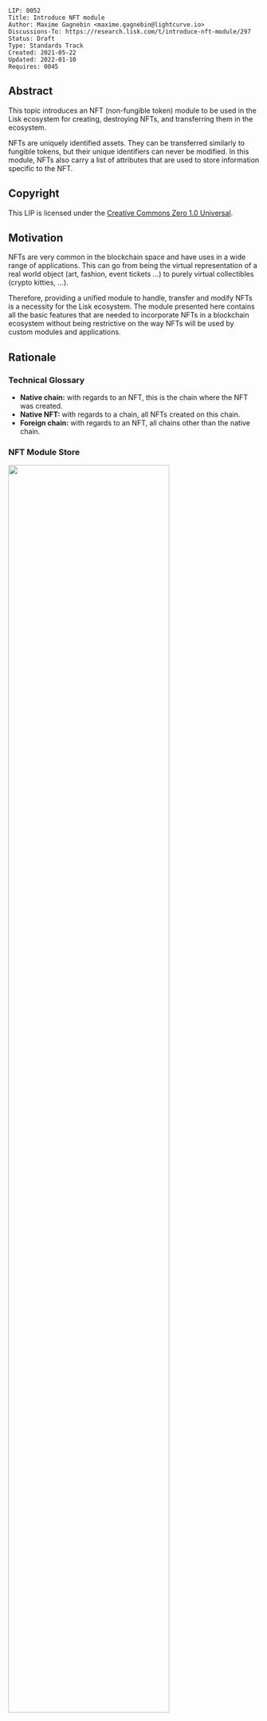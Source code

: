 ```
LIP: 0052
Title: Introduce NFT module
Author: Maxime Gagnebin <maxime.gagnebin@lightcurve.io>
Discussions-To: https://research.lisk.com/t/introduce-nft-module/297
Status: Draft
Type: Standards Track
Created: 2021-05-22
Updated: 2022-01-10
Requires: 0045
```

## Abstract

This topic introduces an NFT (non-fungible token) module to be used in the Lisk ecosystem for creating, destroying NFTs, and transferring them in the ecosystem.

NFTs are uniquely identified assets. They can be transferred similarly to fungible tokens, but their unique identifiers can never be modified. In this module, NFTs also carry a list of attributes that are used to store information specific to the NFT.

## Copyright

This LIP is licensed under the [Creative Commons Zero 1.0 Universal](https://creativecommons.org/publicdomain/zero/1.0/).

## Motivation

NFTs are very common in the blockchain space and have uses in a wide range of applications. This can go from being the virtual representation of a real world object (art, fashion, event tickets ...) to purely virtual collectibles (crypto kitties, ...).

Therefore, providing a unified module to handle, transfer and modify NFTs is a necessity for the Lisk ecosystem. The module presented here contains all the basic features that are needed to incorporate NFTs in a blockchain ecosystem without being restrictive on the way NFTs will be used by custom modules and applications.

## Rationale

### Technical Glossary

* **Native chain:** with regards to an NFT, this is the chain where the NFT was created.
* **Native NFT:** with regards to a chain, all NFTs created on this chain.
* **Foreign chain:** with regards to an NFT, all chains other than the native chain.

### NFT Module Store

<img src="lip-0052/nft_module_store.png" width="80%">

*Figure 1: The NFT module store is divided into 5 substores. All NFTs held by users are stored sequentially in the user substore with keys given by the user address and the NFT ID.*

#### NFT Store

The NFT store contains entries for all NFTs present on the chain, as well as entries for all native NFTs that have been sent cross-chain. Each entry contains three properties, the owner, the locking module ID and the attributes of the NFT. The owner can either be a 20 bytes user address, or a 4 bytes serialization of a chain ID. In the latter case, the token is a native token that has been sent cross-chain and is escrowed.

The locking module ID stores the information regarding the locking status of the NFT. If the NFT is unlocked, this property will have the value `NFT_NOT_LOCKED`, whereas if the NFT is locked, this property will store the ID of the locking module.

Lastly, the NFT stores an attribute property which can be used by custom applications to store information about the NFT, or modify interactions with the NFT.

#### User Substore

In the proposed solution, all NFTs associated with a given address are stored sequentially in the user substore part of the state. In this way, getting all NFTs of a given account can be done efficiently. This is in contrast to specifications (like [ERC 721](https://github.com/ethereum/EIPs/blob/master/EIPS/eip-721.md) without optional extensions) where the NFT owner is only stored as one of the NFTs properties. We think that this feature is useful in an account based blockchain ecosystem and the user substore is designed accordingly.

### NFT Identifier

To identify NFTs in the Lisk ecosystem, we introduce the NFT ID in this proposal. An NFT ID will be unique in the ecosystem. It is built from 3 integers: the [chain ID][research:chain-registration] of the chain creating the token, a collection integer chosen when the token is created and an index which is automatically assigned to the new NFT.

This allows chains to define multiple sets of NFTs, each identified by their respective collection. Each collection can then easily have its own attribute schema and custom logic. For example, an art NFT exchange could have a different collection per artist. The index being then the unique integer associated with each art piece of this artist.

### Cross-chain NFT Transfer

To allow cross-chain transfers of NFTs, we define a specific command which makes use of the [Interoperability module][research:base-interoperability] and creates a [cross-chain message][research:ccm] with the relevant information. When sending NFTs cross-chain, it is crucial that every chain can correctly escrow its native tokens sent to other chains. In this way, a native NFT can never be created by a foreign chain and sent across the ecosystem. When receiving non-native NFTs on a chain, users can query this NFT's native chain to make sure that the NFT is properly escrowed.

#### Transfer To and From the Native Chain

These specifications only allow NFTs to be transferred to and from their native chain. In particular, this means that a token created on chain A cannot be transferred directly from chain B to chain C. This is required to allow the native chain to maintain correctly escrowed NFTs.

### Attributes

Each NFT is stored with an attribute property. This property is a byte sequence that is not deserialized by the NFT module. Each custom module using an NFT collection should define schemas to serialize and deserialize the attribute property of NFTs of their collection.

When an NFT is sent to another chain, the attributes property of the NFT can be modified according to specifications set on the receiving chain. For this reason, custom modules specifying an NFT collection must also implement the behavior to adopt when an NFT is returned with a modified attributes property. This custom behavior will compare the returned attributes with the ones stored with the escrowed NFT. If the returned NFT has an empty attribute, the native chain will restore the attributes as stored, this can be used to save on cross-chain messages size when returning non-modified NFTs to their native chains.

### Protocol Logic for Other Modules

The NFT module provides the following functions to modify the NFT state. Any other modules should use those functions to modify the NFT state. The NFT state should never be modified from outside the module without using one of the provided functions as this could result in unexpected behavior and could cause an improper state transition.

#### create

This function is used to create a new NFT. The NFT will always be native to the chain creating it. The index of the created NFT will be the next available index, as specified by the max index corresponding to the collection.

#### destroy

This function is used to destroy NFTs. The NFT will be removed from the NFT store and cannot be retrieved. The use of this function is limited to destroying native NFTs.

#### transfer

This function is used to transfer ownership of NFTs within one chain.

#### transferCrossChain

This function is used to transfer ownership of NFTs across chains in the Lisk ecosystem.

#### lock

This function is used to lock an NFT to a module ID. A locked NFT cannot be transferred (within the chain or across chains). This can be useful, for example, when the NFT is used as a deposit for a service. A module ID is specified when locking the NFT and this ID has to be specified when unlocking the NFT. This avoids NFTs being accidentally locked and unlocked by different modules.

#### unlock

This function is used to unlock an NFT that was locked to a module ID.

#### setAttributes

This function is used to modify the attributes of NFTs. Each custom module can define the rules surrounding modifying NFT attributes and should call this function. This function will be executed even if the NFT is locked.

#### recover

This function should only be called by the Interoperability module to trigger the recovery of NFTs escrowed to terminated chains.

## Specification

### Constants and Notations

The following constants are used throughout the document:

| Name                                  | Type    | Value           |
|---------------------------------------|---------|-----------------|
| **Interoperability Constants**        |         |                 |
| `MIN_RETURN_FEE`                      | uint64  | 1000            |
| **NFT Module Constants**              |         |                 |
| `MODULE_ID_NFT`                       | uint32  | TBD             |
| `COMMAND_ID_TRANSFER`                 | uint32  | 0               |
| `COMMAND_ID_CROSS_CHAIN_TRANSFER`     | uint32  | 1               |
| `CROSS_CHAIN_COMMAND_ID_TRANSFER`     | uint32  | 0               |
| `CHAIN_ID_ALIAS_NATIVE`               | uint32  | 0               |
| `NFT_NOT_LOCKED`                      | uint32  | `MODULE_ID_NFT` |
| `MAX_BYTE_LENGTH_ATTRIBUTES`          | uint32  | 9 * 1024        |
| `CCM_STATUS_OK`                       | uint32  | 0               |
| `CCM_STATUS_NFT_NOT_SUPPORTED`        | uint32  | 64              |
| `CCM_STATUS_NFT_PROTOCOL_VIOLATION`   | uint32  | 65              |
| **Store Constants**                   |         |                 |
| `STORE_PREFIX_NFT`                    | bytes   | 0x00 00         |
| `STORE_PREFIX_USER`                   | bytes   | 0x80 00         |
| `STORE_PREFIX_COLLECTION`             | bytes   | 0xc0 00         |
| `STORE_PREFIX_AVAILABLE_COLLECTION`   | bytes   | 0xd0 00         |
| `STORE_KEY_LENGTH_NFT`                | uint32  | 16              |
| **General Constants**                 |         |                 |
| `EMPTY_BYTES`                         | bytes   | ""              |
| `ADDRESS_LENGTH`                      | uint32  | 20              |

#### uint32be Function

The function `uint32be(x)` returns the big endian uint32 serialization of an integer `x`, with `0 <= x < 2^32`. This serialization is always 4 bytes long.

#### uint64be Function

The function `uint64be(x)` returns the big endian uint64 serialization of an integer `x`, with `0 <= x < 2^64`. This serialization is always 8 bytes long.

#### length Function

In this LIP, `length(byteSequence)` returns the length in bytes of `byteSequence`.

#### Functions from Other Modules

Calling a function `fct` from the [Interoperability module][research:base-interoperability] is represented by `interoperability.fct(required inputs)`.

### NFT Module Store

The store keys and schemas for value serialization of the NFT store are set as follows:

#### NFT Substore

* The store prefix is set to `STORE_PREFIX_NFT`.
* Each store key is an NFT ID: `uint32be(chainID)||uint32be(collection)||uint64be(index)`.
* Each store value is the serialization of an object following `NFTStoreSchema`.

```java
NFTStoreSchema = {
    "type": "object",
    "required": [
        "owner",
        "lockingModuleID",
        "attributes"
    ],
    "properties": {
        "owner": {
            "dataType": "bytes",
            "fieldNumber": 1
        },
        "lockingModuleID": {
            "dataType": "uint32",
            "fieldNumber": 2
        },
        "attributes": {
            "dataType": "bytes",
            "fieldNumber": 3
        }
    }
}
```

#### User Substore

* The store prefix is set to `STORE_PREFIX_USER`.
* Each store key is a 20-byte address and an NFT ID: `address||uint32be(chainID)||uint32be(collection)||uint64be(index)`.
* Each store value is the serialization of an object following `userStoreSchema`.

```java
userStoreSchema = {
    "type": "object",
    "required": ["exists"],
    "properties": {
        "exists": {
            "dataType": "boolean",
            "fieldNumber": 1
        }
    }
}
```

#### Collection Substore

* The store prefix is set to `STORE_PREFIX_COLLECTION`.
* Each store key is a collection: `uint32be(collection)`.
* Each store value is the serialization of an object following `collectionStoreSchema`.

```java
collectionStoreSchema = {
    "type": "object",
    "required": ["nextAvailableIndex"],
    "properties": {
        "nextAvailableIndex": {
            "dataType": "uint64",
            "fieldNumber": 1
        }
    }
}
```

#### Available Collection Substore

* The store prefix is set to `STORE_PREFIX_AVAILABLE_COLLECTION`.
* Each store key is the empty bytes.
* Each store value is the serialization of an object following `availableCollectionStoreSchema`.

```java
availableCollectionStoreSchema = {
    "type": "object",
    "required": ["nextAvailableCollection"],
    "properties": {
        "nextAvailableCollection": {
            "dataType": "uint32",
            "fieldNumber": 1
        }
    }
}
```

#### Store Notation

For the rest of this proposal:

* Let `NFTStore(nftID)` be the NFT store entry with store prefix `STORE_PREFIX_NFT` and store key `uint32be(nftID.chainID)||uint32be(nftID.collection)||uint64be(nftID.index)`.
* Let `userStore(address, nftID)` be the user substore entry with store key `address||uint32be(nftID.chainID)||uint32be(nftID.collection)||uint64be(nftID.index)`.
* Let `collectionStore(collection)` be the collection substore entry with store key `uint32be(collection)`.
* Let `nextAvailableCollection` be the `nextAvailableCollection` property of the entry of the available collection substore.

### NFT Identification

All NFTs in the ecosystem are identified by the three values `chainID`, `collection` and `index`.

- `chainID` is always the chain ID of the chain that created the NFT,
- `collection` is an integer specified at NFT creation,
- `index` is assigned at NFT creation to the next available index in the collection.

In this LIP, the NFT identifier is written as a dictionary of 3 elements `{"chainID": chainID, "collection": collection, "index": index}`. This is for example used in all input formats for the module's exposed logics. This allows the exposed logic interfaces to be simple and uniform. This choice follows a potential way how the module could be implemented in JavaScript, the same behavior could be implemented with a named tuple in Python.

#### NFT ID and Native NFT

NFTs on their native chain are identified by the three values `{"chainID": CHAIN_ID_ALIAS_NATIVE, "collection": collection, "index": index}`. The same NFT in other chains would be identified by the three values `{"chainID": nativeChainID, "collection": collection, "index": index}`, `nativeChainID` being the chain ID of the chain where the NFT was created.

#### Supported NFTs

The NFT module contains a function used when receiving cross-chain NFT transfers to assert the support for non-native NFTs. It should return a boolean, depending on the configuration of the NFT module. For the rest of this LIP, this function is written `NFTSupported(nftID)`.

### Internal Functions

#### createNFTEntry

```python
createNFTEntry(nftID, address, givenAttributes):
    create a store entry with
        storePrefix = STORE_PREFIX_NFT
        storeKey =  uint32be(nftID.chainID)
                      || uint32be(nftID.collection)
                      || uint64be(nftID.index)

        storeValue = {
            "owner": address,
            "lockingModuleID": NFT_NOT_LOCKED,
            "attributes": givenAttributes
        } serialized using NFTStoreSchema
```

#### deleteNFTEntry

```python
deleteNFTEntry(nftID):
    delete the store entry with
        storePrefix = STORE_PREFIX_NFT
        storeKey = uint32be(nftID.chainID)
                     || uint32be(nftID.collection)
                     || uint64be(nftID.index)
```

#### createUserEntry

```python
createUserEntry(address, nftID):
    create an store entry with
        storePrefix = STORE_PREFIX_USER
        storeKey = address
                     || uint32be(nftID.chainID)
                     || uint32be(nftID.collection)
                     || uint64be(nftID.index)
        storeValue = {"exists": True} serialized using userStoreSchema
```

#### deleteUserEntry

```python
deleteUserEntry(address, nftID):
    delete the store entry with
        storePrefix = STORE_PREFIX_USER
        storeKey = address
                     || uint32be(nftID.chainID)
                     || uint32be(nftID.collection)
                     || uint64be(nftID.index)
```

#### canonicalNFTID

```python
canonicalNFTID(nftID):
    if nftID.chainID == interoperability.getOwnChainAccount().ID
        return {"chainID": CHAIN_ID_ALIAS_NATIVE, "collection": nftID.collection, "index": nftID.index}
    else:
        return nftID
```

This function will return the input `nftID` in the case `interoperabiliby.getOwnChainAccount()` cannot be called.

### NFT Attributes

For all NFT collections, native chains must implement the function `getNewAttributes(collection, storedAttributes, receivedAttributes)` which is used whenever an NFT from this collection is received from another chain. The function `getNewAttributes` must always return a byte array of length at most `MAX_BYTE_LENGTH_ATTRIBUTES` bytes.

For all values of `collection` and `storedAttributes`, this function must be defined as `getNewAttributes(collection, storedAttributes, EMPTY_BYTES) = storedAttributes`.

This function's default behavior is to always overwriting the received attributes with the ones in the NFT substore:

```python
defaultGetNewAttributes(collection, storedAttributes, receivedAttributes):
    return storedAttributes
```

### Commands

The module provides the following commands to modify the NFT store.

#### NFT Transfer

Transactions executing this command have:

* `moduleID = NFT_MODULE_ID`
* `commandID  = COMMAND_ID_TRANSFER`

##### Parameters Schema

The `params` property of an NFT transfer transaction follows the schema `NFTTransferParams`.

```java
NFTTransferParams = {
    "type": "object",
    "required": [
        "nftID",
        "recipientAddress"
    ],
    "properties": {
        "nftID": {
            "type": object,
            "fieldNumber": 1,
            "required": [
                "chainID",
                "collection",
                "index"
            ],
            "properties": {
                "chainID": {
                    "dataType": "uint32",
                    "fieldNumber": 1
                },
                "collection": {
                    "dataType": "uint32",
                    "fieldNumber": 2
                },
                "index": {
                    "dataType": "uint64",
                    "fieldNumber": 3
                }
            }
        },    
        "recipientAddress": {
            "dataType": "bytes",
            "fieldNumber": 2
        }
    }
}
```

##### Parameters Validity

The `params` property of an NFT transfer transaction is valid if:

* `recipientAddress` must be a byte array of length `ADDRESS_LENGTH`.

##### Execution

When executing this command, the following is done:

```python
derive senderAddress from trs.senderPublicKey
let nftID as given in trs.params

if NFTStore(nftID).lockingModuleID != NFT_NOT_LOCKED:   
    execution fails  
if NFTStore(nftID).owner != senderAddress:   
    execution fails

deleteUserEntry(senderAddress, nftID)
createUserEntry(recipientAddress, nftID)
NFTStore(nftID).owner = recipientAddress
```

#### Cross-chain NFT Transfer

Transactions executing this command have:

* `moduleID = NFT_MODULE_ID`
* `commandID  = COMMAND_ID_CROSS_CHAIN_TRANSFER`

##### Parameters Schema

The `params` property of a cross-chain NFT transfer transaction follows the schema `crossChainTransferParams`.

```java
crossChainTransferParams = {
    "type": "object",
    "required": [
        "nftID",   
        "receivingChainID",
        "recipientAddress",
        "messageFee"
    ],
    "properties": {
        "nftID": {
            "type": object,
            "fieldNumber": 1,
            "required": [
                "chainID",
                "collection",
                "index"
            ],
            "properties": {
                "chainID": {
                    "dataType": "uint32",
                    "fieldNumber": 1
                },
                "collection": {
                    "dataType": "uint32",
                    "fieldNumber": 2
                },
                "index": {
                    "dataType": "uint64",
                    "fieldNumber": 3
                }
            }
        },
        "receivingChainID": {
            "dataType": "uint32",
            "fieldNumber": 2
        },
        "recipientAddress": {
            "dataType": "bytes",
            "fieldNumber": 3
        },
        "messageFee": {
            "dataType": "uint64",
            "fieldNumber": 4
        }
    }
}
```

##### Parameters Validity

The `params` property of a cross-chain NFT transfer transaction is valid if:

* `recipientAddress` is a byte array of length `ADDRESS_LENGTH`,
* `tokenID.chainID` is either `CHAIN_ID_ALIAS_NATIVE` or `receivingChainID`,

##### Execution

When executing a cross-chain NFT transfer transaction `trs`, the following is done:

* Derive `senderAddress` from `trs.senderPublicKey`.
* Execute the same logic as the function

```python
transferCrossChain(senderAddress,
                   trs.params.receivingChainID,
                   trs.params.recipientAddress,
                   trs.params.nftID,
                   trs.params.messageFee)
```

### Executing Cross-chain Messages

#### Cross-chain NFT Transfer Message

Cross-chain messages executing this cross-chain command have:

* `moduleID = NFT_MODULE_ID`,
* `commandID  = CROSS_CHAIN_COMMAND_ID_TRANSFER`

##### Message Parameters Schema

The `params` property of cross-chain NFT transfers follows the `crossChainTransferMessageParams` schema.

```java
crossChainTransferMessageParams = {
    "type": "object",
    "required": [
        "nftID",   
        "senderAddress"
        "recipientAddress",
        "attributes"
    ],
    "properties": {
        "nftID": {
            "type": object,
            "fieldNumber": 1,
            "required": [
                "chainID",
                "collection",
                "index"
            ],
            "properties": {
                "chainID": {
                    "dataType": "uint32",
                    "fieldNumber": 1
                },
                "collection": {
                    "dataType": "uint32",
                    "fieldNumber": 2
                },
                "index": {
                    "dataType": "uint64",
                    "fieldNumber": 3
                }
            }
        },
        "senderAddress": {
            "dataType": "bytes",
            "fieldNumber": 2
        },
        "recipientAddress": {
            "dataType": "bytes",
            "fieldNumber": 3
        },
        "attributes": {
            "dataType": "bytes",
            "fieldNumber": 4
        }
    }
}
```

##### Execution

When executing a cross-chain NFT transfer message `ccm`, the logic below is followed.

```python
nftID = ccm.params.nftID
chainID = nftID.chainID
sendingChainID = ccm.sendingChainID
senderAddress = ccm.params.senderAddress
recipientAddress = ccm.params.recipientAddress
receivedAttributes = ccm.params.attributes
ownChainID = interoperability.getOwnChainAccount().ID

if (chainID not in [ownChainID, sendingChainID]
    or length(senderAddress) != ADDRESS_LENGTH
    or length(recipientAddress) !=  ADDRESS_LENGTH
    or length(receivedAttributes) > MAX_BYTE_LENGTH_ATTRIBUTES
    or (chainID == ownChainID
        and NFTStore(nftID).owner != uint32(sendingChainID))
    or (chainID == sendingChainID
        and NFTStore(nftID) exists)):  
    if  (ccm.fee >= MIN_RETURN_FEE * length(ccm)
        and ccm.status == CCM_STATUS_OK):
        interoperability.error(ccm, CCM_STATUS_NFT_PROTOCOL_VIOLATION)
    interoperability.terminateChain(sendingChainID)
    stop ccm execution

if chainID == ownChainID:
    oldAttributes = NFTStore(nftID).attributes
    if ccm.status == CCM_STATUS_OK:
        newAttributes = getNewAttributes(nftID.collection,
                                         oldAttributes,
                                         receivedAttributes)
        newRecipientAddress = recipientAddress
    else:
        newAttributes = oldAttributes
        newRecipientAddress = senderAddress

    nftID = canonicalNFTID(nftID)
    NFTStore(nftID).owner = newRecipienAddress
    NFTStore(nftID).attributes = newAttributes
    createUserEntry(newRecipientAddress, nftID)

else: # chainID == sendingChainID
    if NFTSupported(nftID) == FALSE:
        if (ccm.fee >= MIN_RETURN_FEE * length(ccm)
            and ccm.status == CCM_STATUS_OK):
            interoperability.error(ccm, CCM_STATUS_NFT_NOT_SUPPORTED)
        stop ccm execution
    if ccm.status == CCM_STATUS_OK:
        createNFTEntry(nftID,
                       recipientAddress,
                       receivedAttributes)
        createUserEntry(recipientAddress, nftID)
    else:
        createNFTEntry(nftID,
                       senderAddress,
                       receivedAttributes)
        createUserEntry(senderAddress, nftID)
```

### Genesis Block Processing

#### Genesis Assets Schema

```java
genesisNFTStoreSchema = {
    "type": "object",
    "required": [
        "NFTSubstore",
        "collectionSubstore",
        "availableLocalIDSubstore",
        "terminatedEscrowSubstore"
    ],
    "properties": {
        "NFTSubstore": {
            "type": "array",
            "fieldNumber": 1,
            "items": {
                "type": "object",
                "required": [
                    "NFTID",
                    "owner", 
                    "lockingModuleID", 
                    "attributes"
                ],
                "properties": {
                    "NFTID": {
                        "type": "object",
                        "fieldNumber": 1,
                        "required": ["chainID", "collection", "index"],
                        "properties": {
                            "chainID": {
                                "dataType": "uint32",
                                "fieldNumber": 1
                            },
                            "collection": {
                                "dataType": "uint32",
                                "fieldNumber": 2
                            },
                            "index": {
                                "dataType": "uint32",
                                "fieldNumber": 3
                            }
                        }
                    },
                    "owner": {
                        "dataType": "bytes",
                        "fieldNumber": 2
                    },
                    "lockingModuleID": {
                        "dataType": "uint32",
                        "fieldNumber": 3
                    },
                    "attributes": {
                        "dataType": "bytes",
                        "fieldNumber": 4
                    }
                }
            }
        },
        "collectionSubstore": {
            "type": "array",
            "fieldNumber": 2,
            "items": {
                "type": "object",
                "required": ["collection", "nextAvailableIndex"],
                "properties": {
                    "collection": {
                        "dataType": "uint32",
                        "fieldNumber": 1
                    },
                    "nextAvailableIndex": {
                        "dataType": "uint64",
                        "fieldNumber": 2
                    }
                }
            }
        },
        "availableCollectionSubstore": {
            "dataType": "uint32",
            "fieldNumber": 3
        },
        "terminatedEscrowSubstore": {
            "type": "array",
            "fieldNumber": 4,
            "items": {
                "type": "uint32"
            }
        }
    }
}
```

#### Genesis State Initialization

During the genesis state initialization stage, the following steps are executed. If any step fails, the block is discarded and has no further effect.

Let `genesisBlockAssetBytes` be the `data` bytes included in the block assets for the NFT module and let `genesisBlockAssetObject` be the deserialization of `genesisBlockAssetBytes` according to the `genesisNFTStoreSchema` schema, given above.

* Initial checks:
  * Across all elements of the `NFTSubstore` array, all values given for `NTFID` must be unique. 
  * For all elements of the `NFTSubstore` array, values given for `owner` must have either length 20 (representing a user address) or 4 (representing a chain ID).
  * The `NFTSubstore` must be in lexicographical order of `owner`. 
    * For a given `owner`, the entries must be in ascending order of `tokenID.chainID`. 
    * For a given `owner` and `tokenID.chainID`, the entries must be in ascending order of `tokenID.collection`. 
    * For a given `owner`, `tokenID.chainID` and `tokenID.collection` the entries must be in ascending order of `tokenID.index`.
  * For all elements of the `NFTSubstore` array, if the value of `owner` has length 4 (representing an escrowed NFT) then the corresponding `NFTID.chainID` must equal `CHAIN_ID_ALIAS_NATIVE`.
  * For all elements of the `NFTSubstore` array, if the value of `attributes` must have length less than or equal to `MAX_BYTE_LENGTH_ATTRIBUTES`.
  * Accross all element of the `collectionSubstore` array, all values given for `collection` must be unique.
  * The `collectionSubstore` array must be in ascending order of `collection`.
  * In the `terminatedEscrowSubstore` array, each element must be unique (appears at most once). 
  * The `terminatedEscrowSubstore` array must be in ascending order. 

* For each entry `NFTEntry` in `genesisBlockAssetObject.NFTSubstore`, create an entry in the NFT substore with:
  ```python
  storeKey = uint32be(NFTEntry.NFTID.chainID) || uint32be(NFTEntry.NFTID.collection) || uint64be(NFTEntry.NFTID.index)
  storeValue = {"owner": NFTEntry.owner,
                "lockingModuleID": NFTEntry.lockingModuleID,
                "attributes": NFTEntry.attributes
               } serialized using NFTStoreSchema.
  ```

  Further, if `NFTEntry.owner` has length 20, create an entry in the user substore with:

  ```python
  storeKey = NFTEntry.owner || uint32be(NFTEntry.NFTID.chainID) || uint32be(NFTEntry.NFTID.collection) || uint64be(NFTEntry.NFTID.index)
  storeValue = {"exists": True} serialized using userStoreSchema.
  ```

* For each entry `collectionEntry` in `genesisBlockAssetObject.collectionSubstore`, create an entry in the collection substore with:
  ```python
  storeKey = uint32be(collectionEntry.collection)
  storeValue = {"nextAvailableIndex": collectionEntry.nextAvailableIndex} serialized using collectionStoreSchema.
  ```

* Create an entry in the available collection substore with:
  ```python
  storeKey = EMPTY_BYTES
  storeValue = {"nextAvailableCollection": genesisBlockAssetObject.availableCollectionSubstore} 
               serialized using availableCollectionStoreSchema.
  ```

* For each entry `terminatedChainID` in `genesisBlockAssetObject.terminatedEscrowSubstore`, create an entry in the terminated escrow substore with:
  ```python
  storeKey = uint32be(terminatedChainID)
  storeValue = {"escrowTerminated": True} serialized using terminatedEscrowStoreSchema.
  ```

Once the module store is initialized, its validity is attested asserting that the function below returns `True`.

```python
NFTStoreValid():
    existingIndex = {}
    for storeKey a store key in NFT substore:
        chainID = storeKey[0:4] # Part of the key corresponding to the chain ID of the NFT
        collection = storeKey[4:8] # Part of the key corresponding to the collection of the NFT
        index = storeKey[8:12] # Part of the key corresponding to the index of the NFT
        if chainID == CHAIN_ID_ALIAS_NATIVE:
            existingIndex[collection] = max{existingIndex[collection], index}
    
    # Check that all existing indices are smaller than the next available index for the collection
    for collection in existingIndex:
        if (collectionStore(collection) does not exist
            or collectionStore(collection).nextAvailableIndex <= existingIndex[collection]):
            return False
        
    # Check that the largest existing collection is smaller than the recorded available collection
    maxCollection = max key of the existingIndex dictionary, -1 if existingIndex is empty
    # Recall that nextAvailableCollection is used as the value of the available collection substore
    if nextAvailableCollection <= maxCollection:
        return False
    
    return True
```

### Protocol Logic for Other Modules

#### getAttributes

This function returns the attributes of an NFT.

```python
getAttributes(address, nftID):
    nftID = canonicalNFTID(nftID)
    if NFTStore(nftID) exists:
        return NFTStore(nftID).attributes
    else:
        return entry does not exist
```

#### getLockingModuleID

This function returns the locking status of an NFT.

```python
getLockingModuleID(nftID):
    nftID = canonicalNFTID(nftID)
    if NFTStore(nftID) exists:
        return NFTStore(nftID).lockingModuleID
    else:
        return entry does not exist
```

#### getNFTowner

This function returns the owner of an NFT.

```python
getNFTowner(nftID):
    nftID = canonicalNFTID(nftID)
    if NFTStore(nftID) exists:
        return NFTStore(nftID).owner
    else:
        return entry does not exist
```

#### getNextAvailableIndex

This function returns the max index of a collection.

```python
getNextAvailableIndex(collection):
    if collectionStore(collection) does not exist:
        return collection does not exist

    return collectionStore(collection).nextAvailableIndex
```

#### getNextAvailableCollection

This function returns the next available collection.

```python
getNextAvailableCollection():     
    return nextAvailableCollection
```

#### create

This function creates an NFT.

```python
create(address, collection, attributes):
    if (length(attributes) > MAX_BYTE_LENGTH_ATTRIBUTES bytes
        or collectionStore(collection) does not exist):
        create fails

    index = collectionStore(collection).nextAvailableIndex
    nftID = {"chainID": CHAIN_ID_ALIAS_NATIVE,
             "collection": collection,
             "index": index}
    createNFTEntry(nftID, address, attributes)   
    createUserEntry(address, nftID)
    collectionStore(collection).nextAvailableIndex += 1
```

#### destroy

This function destroys an NFT.

```python
destroy(nftID):
    nftID = canonicalNFTID(nftID)
    if (nftID.chainID != CHAIN_ID_ALIAS_NATIVE
        or NFTStore(nftID) does not exist):
        destroy fails

    address = NFTStore(nftID).owner
    deleteNFTEntry(nftID)
    deleteUserEntry(address, nftID)
```

#### initializeCollection

This function creates a new collection substore entry.

```python
initializeCollection(collection):
    if collectionStore(collection) exists:
        initializeCollection fails

    create an entry in the collection substore with
        storeKey = uint32be(collection)
        storeValue = {"nextAvailableIndex": 0) serialized using collectionStoreSchema

    if collection >= nextAvailableCollection:
        nextAvailableCollection = collection + 1
    return collection
```

#### transfer

This function transfers ownership of NFTs within one chain.

```python
transfer(senderAddress, recipientAddress, nftID):
    nftID = canonicalNFTID(nftID)
    if (NFTStore(nftID).lockingModuleID != NFT_NOT_LOCKED
        or NFTStore(nftID).owner != senderAddress):   
        transfer fails

    deleteUserEntry(senderAddress, nftID)
    createUserEntry(recipientAddress, nftID)
    NFTStore(nftID).owner = recipientAddress
```

#### transferCrossChain

This function transfers ownership of NFTs across chains in the Lisk ecosystem.

```python
transferCrossChain(senderAddress,
                   receivingChainID,
                   recipientAddress,
                   nftID,
                   messageFee,
                   includeAttributes):

    nftID = canonicalNFTID(nftID)
    chainID = nftID.chainID
    if (chainID not in [CHAIN_ID_ALIAS_NATIVE, receivingChainID]
        or length(senderAddress) != ADDRESS_LENGTH
        or length(recipientAddress) !=  ADDRESS_LENGTH
        or NFTStore(nftID).owner != senderAddress
        or NFTStore(nftID).lockingModuleID != NFT_NOT_LOCKED):
        transferCrossChain fails

    if includeAttributes == True:
        attributes = NFTStore(nftID).attributes
    else:
        attributes = EMPTY_BYTES

    deleteUserEntry(address, nftID)
    if chainID == CHAIN_ID_ALIAS_NATIVE:  
        NFTStore(nftID).owner = uint32be(receivingChainID)
        nftID.chainID = interoperability.getOwnChainAccount().ID
    else:
        deleteNFTEntry(nftID)  

    messageParams = {
        "nftID": nftID,
        "senderAddress": senderAddress,
        "recipientAddress": recipientAddress
        "attributes": attributes,
    }

    serializedParams = serialization of messageParams following
                      crossChainTransferMessageParams schema

    interoperability.send(senderAddress,
                          NFT_MODULE_ID,
                          CROSS_CHAIN_COMMAND_ID_TRANSFER,
                          receivingChainID,
                          messageFee,
                          CCM_STATUS_OK,
                          serializedParams)
```

#### lock

This function locks an NFT to a given module ID.

```python
lock(moduleID, nftID):
    nftID = canonicalNFTID(nftID)
    if NFTStore(nftID).lockingModuleID != NFT_NOT_LOCKED:
        lock fails

    NFTStore(nftID).lockingModuleID = moduleID
```

#### unlock

This function unlocks an NFT that was locked to a module ID.

```python
unlock(moduleID, nftID):
    nftID = canonicalNFTID(nftID)
    if NFTStore(nftID).lockingModuleID != moduleID:
        unlock fails

    NFTStore(nftID).lockingModuleID = NFT_NOT_LOCKED
```

#### setAttributes

This function modifies the attributes of NFTs.

```python
setAttributes(newAttributes, nftID):
    nftID = canonicalNFTID(nftID)
    if (NFTStore(nftID) does not exist
        or length(newAttributes) > MAX_BYTE_LENGTH_ATTRIBUTES):
        setAttributes fails

    NFTStore(nftID).attributes = newAttributes
```

#### recover

This function should only be called by the interoperability module. It recovers NFTs escrowed to terminated chains.

```python
recover(terminatedChainID, moduleID, storePrefix, storeKey, storeValue):
    if (storePrefix != STORE_PREFIX_NFT:
        or length(storeKey) != STORE_KEY_LENGTH_NFT):
        recover fails

    chainID = first 4 bytes of storeKey deserialized as uint32be
    collection = bytes 5 to 8 of storeKey deserialized as uint32be
    index = last 8 bytes of storeKey deserialized as uint64be
    nftID = {"chainID": chainID, "collection": collection, "index": index}

    if (chainID != interoperability.getOwnChainAccount().ID
        or NFTStore(nftID).owner != uint32be(terminatedChainID)
        or storeValue does not follow nftStoreSchema):
        recover fails
    nftValue = storeValue deserialized according to nftStoreSchema
    if length(nftValue.owner) != ADDRESS_LENGTH:
        recover fails  

    NFTStore(nftID).owner = nftValue.owner
    storedAttributes = NFTStore(nftID).attributes
    newAttributes = nftValue.attributes
    NFTStore(nftID).attributes =  getNewAttributes(collection, storedAttributes, newAttributes)
```

### Endpoints for Off-Chain Services

TBA

## Backwards Compatibility

Chains adding support for the NFT module specified in this document need to do so with a hard fork. This proposal does not imply a fork for the Lisk mainchain.

## Reference Implementation

TBA

[research:base-interoperability]: https://research.lisk.com/t/introduce-interoperability-module/290
[research:ccm]: https://research.lisk.com/t/cross-chain-messages/299
[research:ccu]: https://research.lisk.com/t/introduce-cross-chain-update-transactions/298
[research:chain-registration]: https://research.lisk.com/t/chain-registration/291
[research:sidechain-recovery]: https://research.lisk.com/t/sidechain-recovery-transactions/292
[research:token-module]: https://research.lisk.com/t/introduce-an-interoperable-token-module/295

